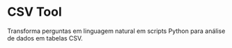 # CSV Tool

Transforma perguntas em linguagem natural em scripts Python para análise de dados em tabelas CSV.